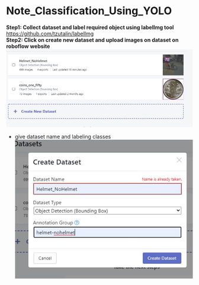 # Note_Classification_Using_YOLO
<b>Step1: Collect dataset and label required object using labelImg tool </b><br>https://github.com/tzutalin/labelImg<br>
<b>Step2: Click on create new dataset and upload images on dataset on roboflow website</b><br>
<img src="https://github.com/ashwinichavan5443/Note_Classification_Using_YOLO/blob/master/t1.jpg"></img><br>
-	give dataset name and labeling classes<br>
<img src="https://github.com/ashwinichavan5443/Note_Classification_Using_YOLO/blob/master/t2.jpg"></img><br>
